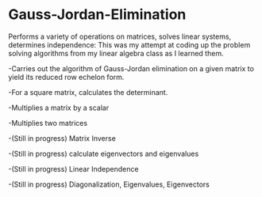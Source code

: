 Gauss-Jordan-Elimination
========================
Performs a variety of operations on matrices, solves linear systems, determines independence:
This was my attempt at coding up the problem solving algorithms from my linear algebra class as I learned them.

-Carries out the algorithm of Gauss-Jordan elimination on a given matrix to yield its reduced row echelon form. 

-For a square matrix, calculates the determinant. 

-Multiplies a matrix by a scalar

-Multiplies two matrices

-(Still in progress) Matrix Inverse

-(Still in progress) calculate eigenvectors and eigenvalues

-(Still in progress) Linear Independence

-(Still in progress) Diagonalization, Eigenvalues, Eigenvectors
